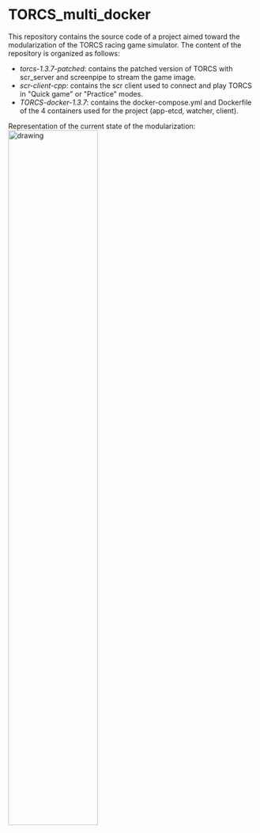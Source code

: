 # TORCS_multi_docker
This repository contains the source code of a project aimed toward the modularization of the TORCS racing game simulator. The content of the repository is organized as follows:
* *torcs-1.3.7-patched*: contains the patched version of TORCS with scr_server and screenpipe to stream the game image.
* *scr-client-cpp*: contains the scr client used to connect and play TORCS in "Quick game" or "Practice" modes.
* *TORCS-docker-1.3.7*: contains the docker-compose.yml and Dockerfile of the 4 containers used for the project (app-etcd, watcher, client).

Representation of the current state of the modularization:
<br />
<img src="https://user-images.githubusercontent.com/16836365/188315972-fe3a0394-eaa0-4339-94b0-4c0e99416fef.jpg" alt="drawing" width="60%"/>
